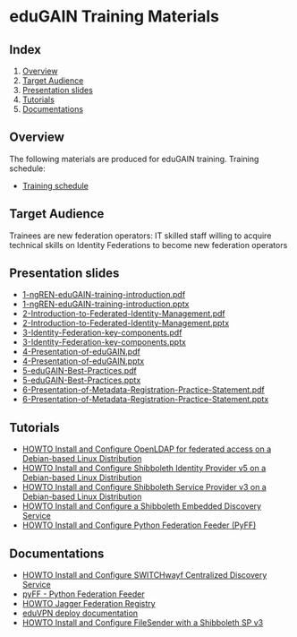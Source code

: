 # eduGAIN Training Materials

## Index

1.  [Overview](#overview)
2.  [Target Audience](#target-audience)
3.  [Presentation slides](#presentation-slides)
4.  [Tutorials](#tutorials)
5.  [Documentations](#documentations)

## Overview

The following materials are produced for eduGAIN training. 
Training schedule: 
-  [Training schedule](./images/ngREN-training-schedule.png)

## Target Audience

Trainees are new federation operators: IT skilled staff willing to acquire technical skills on Identity Federations
to become new federation operators

## Presentation slides

-  [1-ngREN-eduGAIN-training-introduction.pdf](./slides/1-ngREN-eduGAIN-training-introduction.pdf)
-  [1-ngREN-eduGAIN-training-introduction.pptx](./slides/1-ngREN-eduGAIN-training-introduction.pptx)
-  [2-Introduction-to-Federated-Identity-Management.pdf](./slides/2-Introduction-to-Federated-Identity-Management.pdf) 
-  [2-Introduction-to-Federated-Identity-Management.pptx](./slides/2-Introduction-to-Federated-Identity-Management.pptx)
-  [3-Identity-Federation-key-components.pdf](./slides/3-Identity-Federation-key-components.pdf)
-  [3-Identity-Federation-key-components.pptx](./slides/3-Identity-Federation-key-components.pptx)
-  [4-Presentation-of-eduGAIN.pdf](./slides/4-Presentation-of-eduGAIN.pdf)
-  [4-Presentation-of-eduGAIN.pptx](./slides/4-Presentation-of-eduGAIN.pptx)
-  [5-eduGAIN-Best-Practices.pdf](./slides/5-eduGAIN-Best-Practices.pdf) 
-  [5-eduGAIN-Best-Practices.pptx](./slides/5-eduGAIN-Best-Practices.pptx)
-  [6-Presentation-of-Metadata-Registration-Practice-Statement.pdf](./slides/6-Presentation-of-Metadata-Registration-Practice-Statement.pdf)
-  [6-Presentation-of-Metadata-Registration-Practice-Statement.pptx](./6-Presentation-of-Metadata-Registration-Practice-Statement.pptx) 

## Tutorials

-   [HOWTO Install and Configure OpenLDAP for federated access on a Debian-based Linux Distribution](./tutorials/HOWTO-Install-and-Configure-OpenLDAP-for-federated-access-on-a-Debian-based-Linux-Distribution.md)
-   [HOWTO Install and Configure Shibboleth Identity Provider v5 on a Debian-based Linux Distribution](./tutorials/HOWTO-Install-and-Configure-a-Shibboleth-Identity-Provider-v5-on-Debian-based-Linux-Distribution.md)
-   [HOWTO Install and Configure Shibboleth Service Provider v3 on a Debian-based Linux Distribution](./tutorials/HOWTO-Install-and-Configure-a-Shibboleth-SP-v3-on-Debian-based-Linux-Distribution.md)
-   [HOWTO Install and Configure a Shibboleth Embedded Discovery Service](./tutorials/HOWTO-Install-and-Configure-a-Shibboleth-Embedded-Discovery-Service.md)
-   [HOWTO Install and Configure Python Federation Feeder (PyFF)](./tutorials/HOWTO-Install-and-Configure-PyFF.md)

## Documentations

- [HOWTO Install and Configure SWITCHwayf Centralized Discovery Service](./tutorials/HOWTO-Install-and-Configure-SWITCHwayf-Centralized-Discovery-Service.md)
- [pyFF - Python Federation Feeder](https://pyff.io/)
- [HOWTO Jagger Federation Registry](https://github.com/Edugate/Jagger/blob/1.x-stable/INSTALL.md)
- [eduVPN deploy documentation](https://docs.eduvpn.org/server/v3/deploy-debian.html)
- [HOWTO Install and Configure FileSender with a Shibboleth SP v3](https://github.com/marioreale/various/blob/master/FS-Sh-SP-instructions.md)
